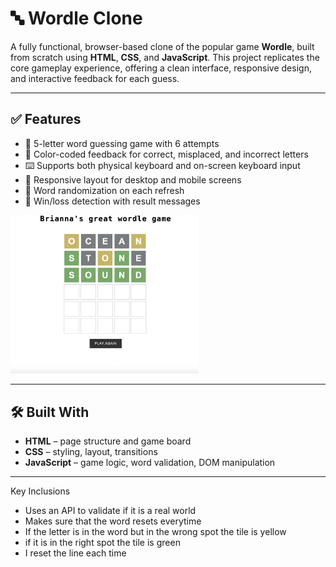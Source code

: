 # 🔤 Wordle Clone

A fully functional, browser-based clone of the popular game **Wordle**, built from scratch using **HTML**, **CSS**, and **JavaScript**. This project replicates the core gameplay experience, offering a clean interface, responsive design, and interactive feedback for each guess.

---

## ✅ Features

- 🎯 5-letter word guessing game with 6 attempts
- 🎨 Color-coded feedback for correct, misplaced, and incorrect letters
- ⌨️ Supports both physical keyboard and on-screen keyboard input
- 📱 Responsive layout for desktop and mobile screens
- 🔁 Word randomization on each refresh
- 🎉 Win/loss detection with result messages
<img src="https://github.com/briannammatey/Wordle/blob/main/wordle.png?raw=true" alt="Wordle Logo" width="300"/>

---

## 🛠️ Built With

- **HTML** – page structure and game board  
- **CSS** – styling, layout, transitions  
- **JavaScript** – game logic, word validation, DOM manipulation

---
Key Inclusions
- Uses an API to validate if it is a real world
- Makes sure that the word resets everytime
- If the letter is in the word but in the wrong spot the tile is yellow
- if it is in the right spot the tile is green
- I reset the line each time
